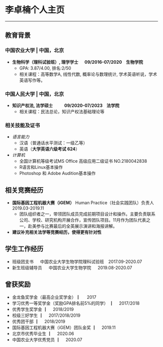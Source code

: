 # 李卓楠个人主页
---
## 教育背景
### 中国农业大学 | 中国，北京
- **生物科学（理科试验班）, 理学学士  &emsp; 09/2016-07/2020 &ensp; 生物学院**
  - GPA: 3.87/4.00, 排名:2/50
  - 相关课程：高等数学A, 线性代数, 概率论与数理统计, 学术英语听说，学术英语写作等。

### 中国人民大学 | 中国，北京
- **知识产权法, 法学硕士 &emsp; &emsp; 09/2020-07/2023 &ensp; 法学院**
  - 相关课程：民法总论，知识产权法基础理论等

### 相关技能及证书
- *语言能力*
  - 汉语（普通话水平测试：一级乙等）
  - 英语（**大学英语六级考试 624**）
- *计算机*
  - 全国计算机等级考试MS Office 高级应用二级证书 NO.2180042838 
  - R语言和Linux基本操作
  - Photoshop 和 Adobe Audition基本操作

## 相关竞赛经历
- **国际基因工程机器大赛（iGEM）**  Human Practice（社会实践团队）负责人 2019.03-2019.11
  - 团队组织者之一，带领团队成员完成前期项目设计和操作。主要负责联系公司、学校、研究机构开展合作，宣传团队项目。11月作为团队代表之一，赴美参与比赛最后的全英展示演讲和海报讲解。
- **建议补充相关法学等竞赛经历，使得更有针对性**

## 学生工作经历
- 班级团支书 &emsp; 中国农业大学生物学院理科试验班 &ensp; 2017.09-2020.07
- 新生班级辅导员 &emsp; 中国农业大学生物学院 &emsp; 2019.08-2020.07

## 曾获奖励
- 金龙鱼奖学金（最高企业奖学金）┃ &emsp; 2017
- 学习优秀一等奖学金（奖励GPA排名前5%的同学） ┃&emsp; 2017/2018
- 优秀学生奖学金 ┃&emsp; 2018/2019
- 校级三好学生 ┃&emsp; 2017/2018/2019
- 优秀团干部 ┃&emsp; 2018/2019
- 国际基因工程机器大赛（iGEM）团队金奖 ┃&emsp; 2019.11
- 北京市优秀毕业生 ┃&emsp; 2020.06
- 中国农业大学优秀党员 ┃&emsp; 2020.07

